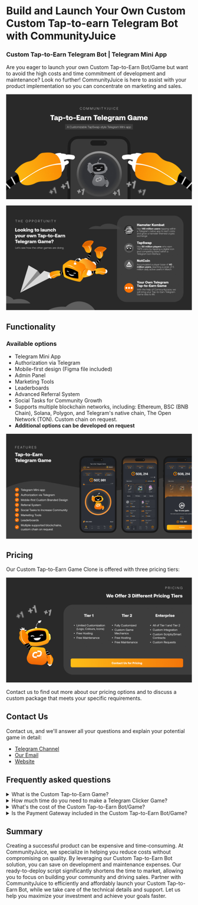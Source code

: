 # Build and Launch Your Own Custom Custom Tap-to-earn Telegram Bot with CommunityJuice

### Custom Tap-to-Earn Telegram Bot | Telegram Mini App

Are you eager to launch your own Custom Tap-to-Earn Bot/Game but want to avoid the high costs and time commitment of development and maintenance? Look no further! CommunityJuice is here to assist with your product implementation so you can concentrate on marketing and sales.

![Custom Tap-to-Earn Bot GitHub Image](/images/tapswap.jpg "White Label TapSwap | GitHub")

![Telegram Custom Tap-to-Earn Games GitHub Image](/images/2.jpg "Telegram Custom Tap-to-Earn Games | GitHub")

## Functionality
### Available options
- Telegram Mini App
- Authorization via Telegram
- Mobile-first design (Figma file included)
- Admin Panel
- Marketing Tools
- Leaderboards
- Advanced Referral System
- Social Tasks for Community Growth
- Supports multiple blockchain networks, including: Ethereum, BSC (BNB Chain), Solana, Polygon, and Telegram's native chain, The Open Network (TON). Custom chain on request.
- <b>Additional options can be developed on request</b>

![Telegram Custom Tap-to-Earn Sample Mockup](/images/3.jpg "Telegram Custom Tap-to-Earn Game Mockup | GitHub")



## Pricing
Our  Custom Tap-to-Earn Game Clone is offered with three pricing tiers:

[![CommunityJuice Special Offers](/images/5.jpg)](mailto:gm@communityjuice.xyz)

Contact us to find out more about our pricing options and to discuss a custom package that meets your specific requirements.

## Contact Us

Contact us, and we'll answer all your questions and explain your potential game in detail:

- <a href="https://t.me/+E99QTmBlz1syMDM0" target="_blank">Telegram Channel</a>
- [Our Email](mailto:gm@communityjuice.xyz)
- <a href="https://communityjuice.xyz" target="_blank">Website</a>


## Frequently asked questions

<details>
  <summary>What is the Custom Tap-to-Earn Game?</summary>
  <p>The Custom Tap-to-Earn bot/Game is a comprehensive package for a Telegram clicker game with marketing mechanics, designed to minimize the cost of building a Web3 community.</p> 
  <p>Examples are games like TapSwap, NotCoin & Hamster Kombat games.</p> 
</details>

<details>
  <summary>How much time do you need to make a Telegram Clicker Game?</summary>
  <p>Since this is a whitelabel solution, development and launch take less time than building from scratch. You’ll have a ready-made solution in less than a month.</p>
</details>

<details>
  <summary>What's the cost of the Custom Tap-to-Earn Bot/Game?</summary>
  <p>Our Custom Tap-to-Earn Bot/Game is offered with three pricing tiers:</p> 
  <ul>
      <li>Tier 1 - We will use the same UI/UX Design and format as our whitelabel model but using your brand elements such as typography, logos, and colours. Free hosting, free maintenance</li>
      <li>Tier 2 - This tier involves a full design of the interface. If you have a custom game mechanics you want to implement, this would be the right option for you. This also comes with free hosting and free maintenance</li>
      <li>Enterprise - If you need a custom integration, custom game mechanics, custom scripts, you want to add this option is for you.</li>  
  </ul>
  <p>Contact Us for the exact pricing for each tier.</p> 
</details>

<details>
  <summary>Is the Payment Gateway included in the Custom Tap-to-Earn Bot/Game?</summary>
  <p>No, as this feature requires a license. If you have the necessary license, we can integrate the payment gateway for an additional fee.</p>
</details>

## Summary

Creating a successful product can be expensive and time-consuming. At CommunityJuice, we specialize in helping you reduce costs without compromising on quality. By leveraging our Custom Tap-to-Earn Bot solution, you can save on development and maintenance expenses. Our ready-to-deploy script significantly shortens the time to market, allowing you to focus on building your community and driving sales. Partner with CommunityJuice to efficiently and affordably launch your Custom Tap-to-Earn Bot, while we take care of the technical details and support. Let us help you maximize your investment and achieve your goals faster.
